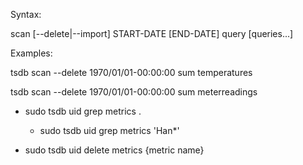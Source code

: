 

Syntax:

scan [--delete|--import] START-DATE [END-DATE] query [queries...]

Examples:

tsdb scan --delete 1970/01/01-00:00:00 sum temperatures

tsdb scan --delete 1970/01/01-00:00:00 sum meterreadings



- sudo tsdb uid grep metrics .
  - sudo tsdb uid grep metrics 'Han*'

- sudo tsdb uid delete metrics {metric name}


